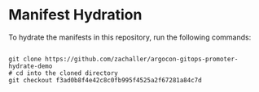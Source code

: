 
# Manifest Hydration

To hydrate the manifests in this repository, run the following commands:

```shell

git clone https://github.com/zachaller/argocon-gitops-promoter-hydrate-demo
# cd into the cloned directory
git checkout f3ad0b8f4e42c8c0fb995f4525a2f67281a84c7d
```
